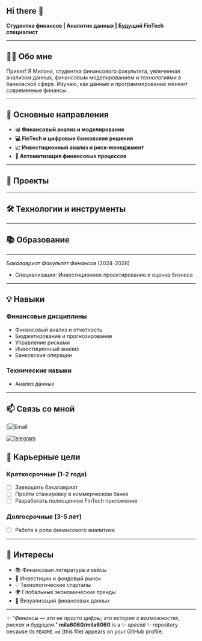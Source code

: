 ## Hi there 👋

**Студентка финансов | Аналитик данных | Будущий FinTech специалист**

---

## 🧑‍🎓 Обо мне

Привет! Я Милана, студентка финансового факультета, увлеченная анализом данных, финансовым моделированием и технологиями в банковской сфере. Изучаю, как данные и программирование меняют современные финансы.

---

## 🚀 Основные направления

- **📊 Финансовый анализ и моделирование**
- **💻 FinTech и цифровые банковские решения**
- **📈 Инвестиционный анализ и риск-менеджмент**
- **🐍 Автоматизация финансовых процессов**

---

## 💼 Проекты

---

## 🛠️ Технологии и инструменты


---

## 📚 Образование

****  
*Бакалавриат Факультет Финансов* (2024-2028)  
- Специализация: Инвестиционное проектирование и оценка бизнеса

---

## 💡 Навыки

### Финансовые дисциплины
- Финансовый анализ и отчетность
- Бюджетирование и прогнозирование
- Управление рисками
- Инвестиционный анализ
- Банковские операции

### Технические навыки
- Анализ данных

---

## 📫 Связь со мной

[![Email]()

[![Telegram](https://img.shields.io/badge/Telegram-26A5E4?style=for-the-badge&logo=telegram&logoColor=white)](https://t.me/anna_finance)


## 🎯 Карьерные цели

### Краткосрочные (1-2 года)
- [ ] Завершить бакалавриат 
- [ ] Пройти стажировку в коммерческом банке
- [ ] Разработать полноценное FinTech приложение

### Долгосрочные (3-5 лет)
- [ ] Работа в роли финансового аналитика
---

## 🌟 Интересы

- 📚 Финансовая литература и кейсы
- 🎯 Инвестиции и фондовый рынок
- 💡 Технологические стартапы
- 🌍 Глобальные экономические тренды
- 🎨 Визуализация финансовых данных

---

*✨ "Финансы — это не просто цифры, это истории о возможностях, рисках и будущем."*
**mila6060/mila6060** is a ✨ _special_ ✨ repository because its `README.md` (this file) appears on your GitHub profile.
